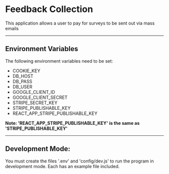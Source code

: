 # Feedback Collection

This application allows a user to pay for surveys to be sent out via mass emails

***

## Environment Variables

The following environment variables need to be set:

  * COOKIE_KEY
  * DB_HOST
  * DB_PASS
  * DB_USER
  * GOOGLE_CLIENT_ID
  * GOOGLE_CLIENT_SECRET
  * STRIPE_SECRET_KEY
  * STRIPE_PUBLISHABLE_KEY
  * REACT_APP_STRIPE_PUBLISHABLE_KEY

**Note: 'REACT_APP_STRIPE_PUBLISHABLE_KEY' is the same as 'STRIPE_PUBLISHABLE_KEY'**

***

## Development Mode:

You must create the files '.env' and 'config/dev.js' to run the program in development mode. Each has an example file included.


